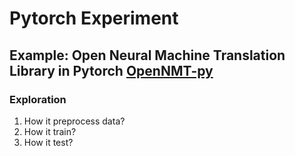 # Pytorch Experiment

## Example: Open Neural Machine Translation Library in Pytorch [OpenNMT-py](https://github.com/OpenNMT/OpenNMT-py)

### Exploration

1. How it preprocess data?
2. How it train?
3. How it test?
